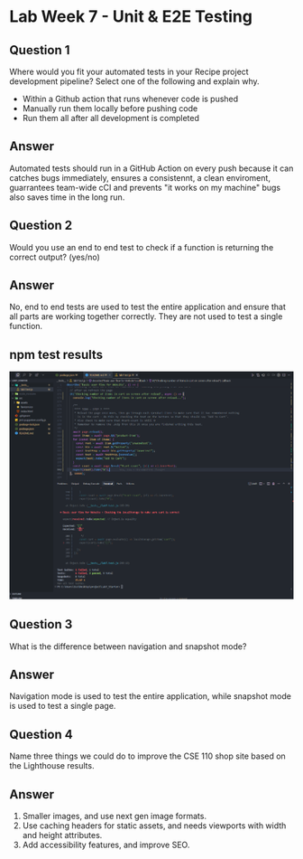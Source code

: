 # Lab Week 7 - Unit & E2E Testing

## Question 1

Where would you fit your automated tests in your Recipe project development pipeline? Select one of the following and explain why.

- Within a Github action that runs whenever code is pushed
- Manually run them locally before pushing code
- Run them all after all development is completed

## Answer

Automated tests should run in a GitHub Action on every push because it can catches bugs immediately, ensures a consistennt, a clean enviroment, guarrantees team-wide cCI and prevents "it works on my machine" bugs also saves time in the long run.

## Question 2

Would you use an end to end test to check if a function is returning the correct output? (yes/no)

## Answer

No, end to end tests are used to test the entire application and ensure that all parts are working together correctly. They are not used to test a single function.

## npm test results

![Test Results](test.png)

## Question 3

What is the difference between navigation and snapshot mode?

## Answer

Navigation mode is used to test the entire application, while snapshot mode is used to test a single page.

## Question 4

Name three things we could do to improve the CSE 110 shop site based on the Lighthouse results.

## Answer

1. Smaller images, and use next gen image formats.
2. Use caching headers for static assets, and needs viewports with width and height attributes.
3. Add accessibility features, and improve SEO.
